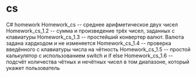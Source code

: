 # cs
C# homework
Homework_cs -- среднее арифметическое двух чисел
Homework_cs_1.2 -- сумма и произведение трёх чисел, заданных с клавиатуры
Homework_cs_1.3 -- простейший конвертер валют. Валюта задана хардкодом и не изменяется
Homework_cs_1.4 -- проверка введённого с клавиатуры числа на чётность
Homework_cs_1.5 -- простой калькулятор с использованием switch и if else
Homework_cs_1.6 -- подсчёт количества чётных и нечётных чисел в том диапазоне, который укажет пользователь
